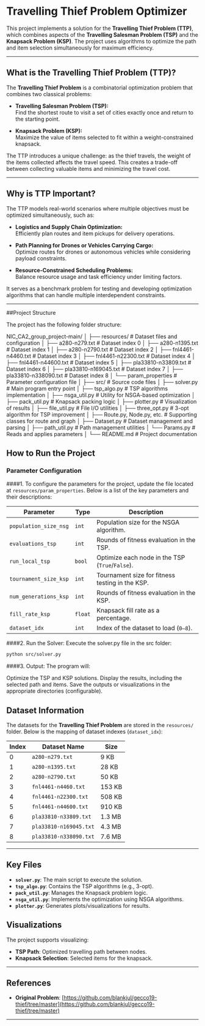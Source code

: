 # Travelling Thief Problem Optimizer

This project implements a solution for the **Travelling Thief Problem (TTP)**, which combines aspects of the **Travelling Salesman Problem (TSP)** and the **Knapsack Problem (KSP)**. The project uses algorithms to optimize the path and item selection simultaneously for maximum efficiency.

---

## What is the Travelling Thief Problem (TTP)?

The **Travelling Thief Problem** is a combinatorial optimization problem that combines two classical problems:

- **Travelling Salesman Problem (TSP):**  
  Find the shortest route to visit a set of cities exactly once and return to the starting point.

- **Knapsack Problem (KSP):**  
  Maximize the value of items selected to fit within a weight-constrained knapsack.

The TTP introduces a unique challenge: as the thief travels, the weight of the items collected affects the travel speed. This creates a trade-off between collecting valuable items and minimizing the travel cost.

---

## Why is TTP Important?

The TTP models real-world scenarios where multiple objectives must be optimized simultaneously, such as:

- **Logistics and Supply Chain Optimization:**  
  Efficiently plan routes and item pickups for delivery operations.

- **Path Planning for Drones or Vehicles Carrying Cargo:**  
  Optimize routes for drones or autonomous vehicles while considering payload constraints.

- **Resource-Constrained Scheduling Problems:**  
  Balance resource usage and task efficiency under limiting factors.

It serves as a benchmark problem for testing and developing optimization algorithms that can handle multiple interdependent constraints.

---

##Project Structure

The project has the following folder structure:

NIC_CA2_group_project-main/
│
├── resources/                     # Dataset files and configuration
│   ├── a280-n279.txt              # Dataset index 0
│   ├── a280-n1395.txt             # Dataset index 1
│   ├── a280-n2790.txt             # Dataset index 2
│   ├── fnl4461-n4460.txt          # Dataset index 3
│   ├── fnl4461-n22300.txt         # Dataset index 4
│   ├── fnl4461-n44600.txt         # Dataset index 5
│   ├── pla33810-n33809.txt        # Dataset index 6
│   ├── pla33810-n169045.txt       # Dataset index 7
│   ├── pla33810-n338090.txt       # Dataset index 8
│   └── param_properties           # Parameter configuration file
│
├── src/                           # Source code files
│   ├── solver.py                  # Main program entry point
│   ├── tsp_algo.py                # TSP algorithms implementation
│   ├── nsga_util.py               # Utility for NSGA-based optimization
│   ├── pack_util.py               # Knapsack packing logic
│   ├── plotter.py                 # Visualization of results
│   ├── file_util.py               # File I/O utilities
│   ├── three_opt.py               # 3-opt algorithm for TSP improvement
│   ├── Route.py, Node.py, etc.    # Supporting classes for route and graph
│   ├── Dataset.py                 # Dataset management and parsing
│   ├── path_util.py               # Path management utilities
│   └── Params.py                  # Reads and applies parameters
│
└── README.md                      # Project documentation


## How to Run the Project

### Parameter Configuration

####1. To configure the parameters for the project, update the file located at `resources/param_properties`. Below is a list of the key parameters and their descriptions:

| **Parameter**         | **Type**    | **Description**                                                         |
|------------------------|------------|-------------------------------------------------------------------------|
| `population_size_nsg` | `int`      | Population size for the NSGA algorithm.                                 |
| `evaluations_tsp`      | `int`      | Rounds of fitness evaluation in the TSP.                                |
| `run_local_tsp`        | `bool`     | Optimize each node in the TSP (`True`/`False`).                         |
| `tournament_size_ksp`  | `int`      | Tournament size for fitness testing in the KSP.                         |
| `num_generations_ksp`  | `int`      | Rounds of fitness evaluation in the KSP.                                |
| `fill_rate_ksp`        | `float`    | Knapsack fill rate as a percentage.                                     |
| `dataset_idx`          | `int`      | Index of the dataset to load (`0–8`).                                   |

####2. Run the Solver:
Execute the solver.py file in the src folder:
```bash
python src/solver.py
```

####3. Output:
The program will:

Optimize the TSP and KSP solutions.
Display the results, including the selected path and items.
Save the outputs or visualizations in the appropriate directories (configurable).

## Dataset Information

The datasets for the **Travelling Thief Problem** are stored in the `resources/` folder. Below is the mapping of dataset indexes (`dataset_idx`):

| **Index** | **Dataset Name**            | **Size**  |
|-----------|-----------------------------|-----------|
| 0         | `a280-n279.txt`             | 9 KB      |
| 1         | `a280-n1395.txt`            | 28 KB     |
| 2         | `a280-n2790.txt`            | 50 KB     |
| 3         | `fnl4461-n4460.txt`         | 153 KB    |
| 4         | `fnl4461-n22300.txt`        | 508 KB    |
| 5         | `fnl4461-n44600.txt`        | 910 KB    |
| 6         | `pla33810-n33809.txt`       | 1.3 MB    |
| 7         | `pla33810-n169045.txt`      | 4.3 MB    |
| 8         | `pla33810-n338090.txt`      | 7.6 MB    |

---

## Key Files

- **`solver.py`**: The main script to execute the solution.  
- **`tsp_algo.py`**: Contains the TSP algorithms (e.g., 3-opt).  
- **`pack_util.py`**: Manages the Knapsack problem logic.  
- **`nsga_util.py`**: Implements the optimization using NSGA algorithms.  
- **`plotter.py`**: Generates plots/visualizations for results.  


## Visualizations

The project supports visualizing:

- **TSP Path**: Optimized travelling path between nodes.  
- **Knapsack Selection**: Selected items for the knapsack.  

---

## References

- **Original Problem**: [https://github.com/blankjul/gecco19-thief/tree/master](https://github.com/blankjul/gecco19-thief/tree/master)

---

